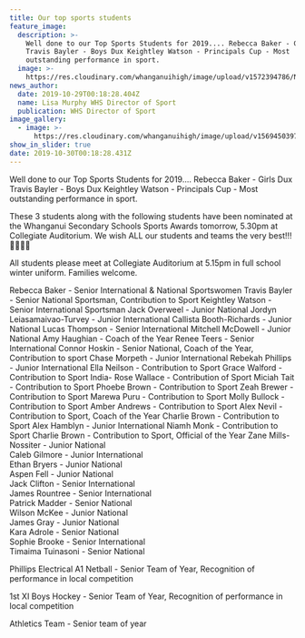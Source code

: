 ```yaml
---
title: Our top sports students
feature_image:
  description: >-
    Well done to our Top Sports Students for 2019.... Rebecca Baker - Girls Dux
    Travis Bayler - Boys Dux Keightley Watson - Principals Cup - Most
    outstanding performance in sport.
  image: >-
    https://res.cloudinary.com/whanganuihigh/image/upload/v1572394786/News/3_leaders.......jpg
news_author:
  date: 2019-10-29T00:18:28.404Z
  name: Lisa Murphy WHS Director of Sport
  publication: WHS Director of Sport
image_gallery:
  - image: >-
      https://res.cloudinary.com/whanganuihigh/image/upload/v1569450397/Events/WSS-Sports-Awards-Banner-2019.png
show_in_slider: true
date: 2019-10-30T00:18:28.431Z
---
```

Well done to our Top Sports Students for 2019....
Rebecca Baker - Girls Dux
Travis Bayler - Boys Dux
Keightley Watson - Principals Cup - Most outstanding performance in sport.

These 3 students along with the following students have been nominated at the Whanganui Secondary Schools Sports Awards tomorrow, 5.30pm at Collegiate Auditorium. We wish ALL our students and teams the very best!!!💛💚💚💛

All students please meet at Collegiate Auditorium at 5.15pm in full school winter uniform. Families welcome.

Rebecca Baker - Senior International & National Sportswomen
Travis Bayler - Senior National Sportsman, Contribution to Sport
Keightley Watson - Senior International Sportsman
Jack Overweel - Junior National
Jordyn Leiasamaivao-Turvey - Junior International
Callista Booth-Richards - Junior National
Lucas Thompson - Senior International
Mitchell McDowell - Junior National
Amy Haughian - Coach of the Year
Renee Teers - Senior International
Connor Hoskin - Senior National, Coach of the Year, Contribution to sport
Chase Morpeth - Junior International
Rebekah Phillips - Junior International
Ella Neilson - Contribution to Sport
Grace Walford - Contribution to Sport
India- Rose Wallace - Contribution of Sport
Miciah Tait - Contribution to Sport
Phoebe Brown - Contribution to Sport
Zeah Brewer - Contribution to Sport
Marewa Puru - Contribution to Sport
Molly Bullock - Contribution to Sport
Amber Andrews - Contribution to Sport
Alex Nevil - Contribution to Sport, Coach of the Year
Charlie Brown - Contribution to Sport
Alex Hamblyn - Junior International
Niamh Monk - Contribution to Sport
Charlie Brown - Contribution to Sport, Official of the Year
Zane Mills-Nossiter - Junior National  
Caleb Gilmore - Junior International  
Ethan Bryers - Junior National  
Aspen Fell - Junior National  
Jack Clifton - Senior International  
James Rountree - Senior International  
Patrick Madder - Senior National  
Wilson McKee - Junior National  
James Gray - Junior National  
Kara Adrole - Senior National  
Sophie Brooke - Senior International  
Timaima Tuinasoni - Senior National

Phillips Electrical A1 Netball - Senior Team of Year, Recognition of performance in local competition

1st XI Boys Hockey - Senior Team of Year, Recognition of performance in local competition

Athletics Team - Senior team of year
